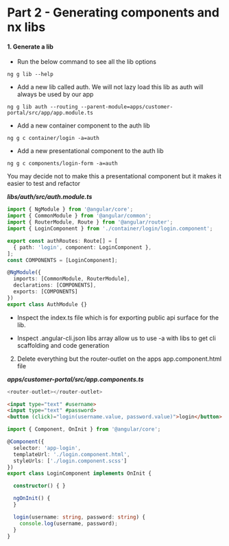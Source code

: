 # Part 2 - Generating components and nx libs

#### 1. Generate a lib

* Run the below command to see all the lib options

```
ng g lib --help
```

* Add a new lib called auth. We will not lazy load this lib as auth will always be used by our app

```
ng g lib auth --routing --parent-module=apps/customer-portal/src/app/app.module.ts
```

* Add a new container component to the auth lib

```
ng g c container/login -a=auth
```

* Add a new presentational component to the auth lib

```
ng g c components/login-form -a=auth
```

You may decide not to make this a presentational component but it makes it easier to test and refactor

_**libs/auth/src/auth.module.ts**_

```ts
import { NgModule } from '@angular/core';
import { CommonModule } from '@angular/common';
import { RouterModule, Route } from '@angular/router';
import { LoginComponent } from './container/login/login.component';

export const authRoutes: Route[] = [
  { path: 'login', component: LoginComponent },
];
const COMPONENTS = [LoginComponent];

@NgModule({
  imports: [CommonModule, RouterModule],
  declarations: [COMPONENTS],
  exports: [COMPONENTS]
})
export class AuthModule {}
```

* Inspect the index.ts file which is for exporting public api surface for the lib.

* Inspect .angular-cli.json libs array allow us to use -a with libs to get cli scaffolding and code generation

2. Delete everything but the router-outlet on the apps app.component.html file

_**apps/customer-portal/src/app.components.ts**_

```ts
<router-outlet></router-outlet>
```

```html
<input type="text" #username>
<input type="text" #password>
<button (click)="login(username.value, password.value)">login</button>
```

```ts
import { Component, OnInit } from '@angular/core';

@Component({
  selector: 'app-login',
  templateUrl: './login.component.html',
  styleUrls: ['./login.component.scss']
})
export class LoginComponent implements OnInit {

  constructor() { }

  ngOnInit() {
  }

  login(username: string, password: string) {
    console.log(username, password);
  }
}
```



